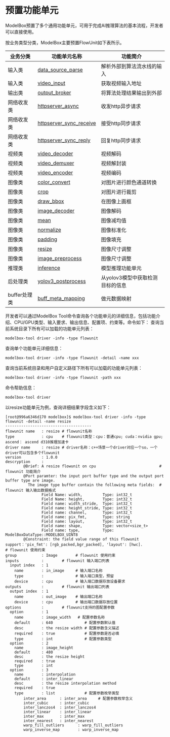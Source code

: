 # 预置功能单元

ModelBox预置了多个通用功能单元，可用于完成AI推理算法的基本流程，开发者可以直接使用。

按业务类型分类，ModelBox主要预置FlowUnit如下表所示。

| 业务分类     | 功能单元名称                                        | 功能简介                         |
| ------------ | --------------------------------------------------- | -------------------------------- |
| 输入类       | [data_source_parse](#data_source_parse功能单元)     | 解析外部到算法流水线的输入       |
| 输入类       | [video_input](#video_input功能单元)                 | 获取视频输入地址                 |
| 输出类       | [output_broker](#output_broker功能单元)             | 将算法处理结果输出到外部         |
| 网络收发类   | [httpserver_async](#httpserver_async功能单元)       | 收发http异步请求                 |
| 网络收发类   | [httpserver_sync_receive](#httpserver_sync功能单元) | 接受http同步请求                 |
| 网络收发类   | [httpserver_sync_reply](#httpserver_sync功能单元)   | 回复http同步请求                 |
| 视频类       | [video_decoder](#videodecoder功能单元)              | 视频解码                         |
| 视频类       | [video_demuxer](#videodemuxer功能单元)              | 视频解封装                       |
| 视频类       | [video_encoder](#videoencoder功能单元)              | 视频编码                         |
| 图像类       | [color_convert](#color_transpose功能单元)           | 对图片进行颜色通道转换           |
| 图像类       | [crop](#crop功能单元)                               | 对图片进行裁剪                   |
| 图像类       | [draw_bbox](#draw_bbox功能单元)                     | 在图像上画框                     |
| 图像类       | [image_decoder](#image_decoder功能单元)             | 图像解码                         |
| 图像类       | [mean](#mean功能单元)                               | 图像减均值                       |
| 图像类       | [normalize](#normalize功能单元)                     | 图像标准化                       |
| 图像类       | [padding](#padding功能单元)                         | 图像填充                         |
| 图像类       | [resize](#resize功能单元)                           | 图像尺寸调整                     |
| 图像类       | [image_preprocess](#resize功能单元)                 | 图像尺寸调整                     |
| 推理类       | [inference](#inference功能单元)                     | 模型推理功能单元                 |
| 后处理类     | [yolov3_postprocess](#common_yolobox功能单元)       | 从yolov3模型中获取检测目标的信息 |
| buffer处理类 | [buff_meta_mapping](#meta_mapping功能单元)          | 做元数据映射                     |

开发者可以通过ModelBox Tool命令查询各个功能单元的详细信息，包括功能介绍、CPU/GPU类型、输入要求、输出信息、配置项、约束等。命令如下：
查询当前系统目录下所有可以加载的功能单元列表：

```shell
modelbox-tool driver -info -type flowunit
```

查询单个功能单元详细信息：

```shell
modelbox-tool driver -info -type flowunit -detail -name xxx
```

查询当前系统目录和用户自定义路径下所有可以加载的功能单元列表：

```shell
modelbox-tool driver -info -type flowunit -path xxx
```

命令帮助信息：

```shell
modelbox-tool driver
```

以resize功能单元为例，查询详细结果字段含义如下：

```shell
[root@996a6346d170 modelbox]$ modelbox-tool driver -info -type flowunit -detail -name resize
--------------------------------------
flowunit name   : resize # flowunit名称
type            : cpu    # flowunit类型：cpu：普通cpu; cuda：nvidia gpu; ascend： ascend d310推理加速卡
driver name     : resize # driver名称：c++场景一个driver对应一个so，一个driver可以包含多个flowunit
version         : 1.0.0
descryption     :        
        @Brief: A resize flowunit on cpu                            # flowunit 功能简介
        @Port paramter: the input port buffer type and the output port buffer type are image. 
          The image type buffer contain the following meta fields:  # flowunit 输入输出数据格式
                Field Name: width,         Type: int32_t
                Field Name: height,        Type: int32_t
                Field name: width_stride,  Type: int32_t
                Field name: height_stride, Type: int32_t
                Field name: channel,       Type: int32_t
                Field name: pix_fmt,       Type: string
                Field name: layout,        Type: int32_t
                Field name: shape,         Type: vector<size_t>
                Field name: type,          Type: ModelBoxDataType::MODELBOX_UINT8
        @Constraint: the field value range of this flowunit support：'pix_fmt': [rgb_packed,bgr_packed], 'layout': [hwc].                                            # flowunit 使用约束
group           : Image        # flowunit 使用约束
inputs          :        # flowunit 输入端口列表   
  input index   : 1
    name        : in_image     # 输入端口名称
    type        :              # 输入端口类型，预留
    device      : cpu          # 输入端口数据存放设备要求
outputs         :        # flowunit 输出端口列表   
  output index  : 1
    name        : out_image    # 输出端口名称
    device      : cpu          # 输出端口数据存放位置
options         :        # flowunit支持的图配置参数
  option        : 1
    name        : image_width   # 配置参数名称
    default     : 640              # 配置参数默认值
    desc        : the resize width # 配置参数含义描述
    required    : true             # 配置参数是否必填
    type        : int              # 配置参数类型
  option        : 2
    name        : image_height
    default     : 480
    desc        : the resize height
    required    : true
    type        : int
  option        : 3
    name        : interpolation
    default     : inter_linear
    desc        : the resize interpolation method
    required    : true
    type        : list             # 配置参数枚举类型
        inter_area      : inter_area     # 配置参数枚举含义
        inter_cubic     : inter_cubic
        inter_lanczos4  : inter_lanczos4
        inter_linear    : inter_linear
        inter_max       : inter_max
        inter_nearest   : inter_nearest
        warp_fill_outliers      : warp_fill_outliers
        warp_inverse_map        : warp_inverse_map
```
